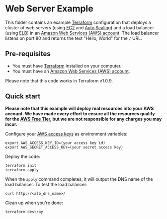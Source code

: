# Web Server Example

This folder contains an example [Terraform](https://www.terraform.io/) configuration that deploys a cluster of web servers
(using [EC2](https://aws.amazon.com/ec2/) and [Auto Scaling](https://aws.amazon.com/autoscaling/)) and a load balancer
(using [ELB](https://aws.amazon.com/elasticloadbalancing/)) in an [Amazon Web Services (AWS)
account](http://aws.amazon.com/). The load balancer listens on port 80 and returns the text "Hello, World" for the
`/` URL.

## Pre-requisites

* You must have [Terraform](https://www.terraform.io/) installed on your computer.
* You must have an [Amazon Web Services (AWS) account](http://aws.amazon.com/).

Please note that this code works in Terraform v1.0.9.

## Quick start

**Please note that this example will deploy real resources into your AWS account. We have made every effort to ensure
all the resources qualify for the [AWS Free Tier](https://aws.amazon.com/free/), but we are not responsible for any
charges you may incur.**

Configure your [AWS access
keys](http://docs.aws.amazon.com/general/latest/gr/aws-sec-cred-types.html#access-keys-and-secret-access-keys) as
environment variables:

```
export AWS_ACCESS_KEY_ID=(your access key id)
export AWS_SECRET_ACCESS_KEY=(your secret access key)
```

Deploy the code:

```
terraform init
terraform apply
```

When the `apply` command completes, it will output the DNS name of the load balancer. To test the load balancer:

```
curl http://<alb_dns_name>/
```

Clean up when you're done:

```
terraform destroy
```
